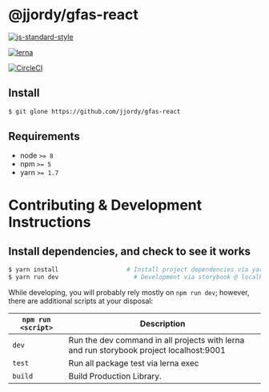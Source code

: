 # @jjordy/gfas-react

[![js-standard-style](https://img.shields.io/badge/code%20style-standard-brightgreen.svg)](http://standardjs.com/)

[![lerna](https://img.shields.io/badge/maintained%20with-lerna-cc00ff.svg)](https://lernajs.io/)

[![CircleCI](https://circleci.com/gh/jjordy/gfas-react.svg?style=svg)](https://circleci.com/gh/jjordy/gfas-react)

## Install

```bash
$ git glone https://github.com/jjordy/gfas-react
```

## Requirements

- node `>= 8`
- npm `>= 5`
- yarn `>= 1.7`

# Contributing & Development Instructions

## Install dependencies, and check to see it works

```bash
$ yarn install                   # Install project dependencies via yarn and lerna
$ yarn run dev                     # Development via storybook @ localhost:9001
```

While developing, you will probably rely mostly on `npm run dev`; however, there are additional scripts at your disposal:

| `npm run <script>` | Description                                                                             |
| ------------------ | --------------------------------------------------------------------------------------- |
| `dev`              | Run the dev command in all projects with lerna and run storybook project localhost:9001 |
| `test`             | Run all package test via lerna exec                                                     |
| `build`            | Build Production Library.                                                               |
